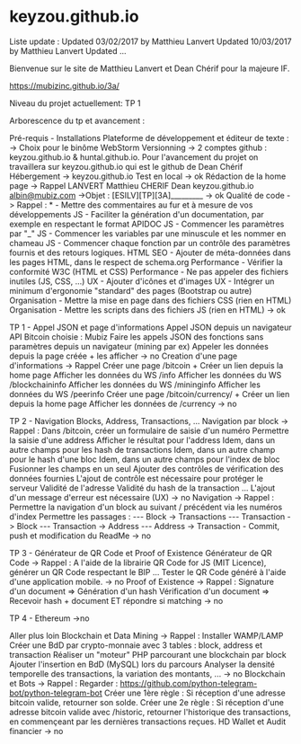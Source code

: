 # keyzou.github.io

Liste update :
    Updated 03/02/2017 by Matthieu Lanvert
    Updated 10/03/2017 by Matthieu Lanvert
    Updated
    ...
    
Bienvenue sur le site de Matthieu Lanvert et Dean Chérif pour la majeure IF.

https://mubizinc.github.io/3a/

Niveau du projet actuellement: TP 1



Arborescence du tp et avancement :

Pré-requis - Installations
    Plateforme de développement et éditeur de texte :
        -> Choix pour le binôme WebStorm
    Versionning
        -> 2 comptes github : keyzou.github.io & huntal.github.io. Pour l'avancement du projet
           on travaillera sur keyzou.github.io qui est le github de Dean Chérif
    Hébergement
        -> keyzou.github.io
    Test en local
        -> ok
    Rédaction de la home page
        -> Rappel
               LANVERT Matthieu
               CHERIF Dean
               keyzou.github.io
               albin@mubiz.com  ->Objet : [ESILV][TP][3A]_________
        -> ok
    Qualité de code
        -> Rappel :
             * - Mettre des commentaires au fur et à mesure de vos développements
             JS - Faciliter la génération d'un documentation, par exemple en respectant le format APIDOC
             JS - Commencer les paramètres par "_"
             JS - Commencer les variables par une minuscule et les nommer en chameau
             JS - Commencer chaque fonction par un contrôle des paramètres fournis et des retours logiques.
             HTML SEO - Ajouter de méta-données dans les pages HTML, dans le respect de schema.org
             Performance - Vérifier la conformité W3C (HTML et CSS)
             Performance - Ne pas appeler des fichiers inutiles (JS, CSS, ...)
             UX - Ajouter d'icônes et d'images
             UX - Intégrer un minimum d'ergonomie "standard" des pages (Bootstrap ou autre)
             Organisation - Mettre la mise en page dans des fichiers CSS (rien en HTML)
             Organisation - Mettre les scripts dans des fichiers JS (rien en HTML)
        -> ok

TP 1 - Appel JSON et page d'informations
    Appel JSON depuis un navigateur
        API Bitcoin choisie : Mubiz
        Faire les appels JSON des fonctions sans paramètres depuis un navigateur (mining par ex)
        Appeler les données depuis la page créée + les afficher
        -> no
    Creation d'une page d'informations
        -> Rappel
            Créer une page /bitcoin + Créer un lien depuis la home page
            Afficher les données du WS /info
            Afficher les données du WS /blockchaininfo
            Afficher les données du WS /mininginfo
            Afficher les données du WS /peerinfo
            Créer une page /bitcoin/currency/ + Créer un lien depuis la home page
            Afficher les données de /currency
        -> no

TP 2 - Navigation Blocks, Address, Transactions, ...
    Navigation par block
        -> Rappel :
            Dans /bitcoin, créer un formulaire de saisie d'un numéro
            Permettre la saisie d'une address
            Afficher le résultat pour l'address
            Idem, dans un autre champs pour les hash de transactions
            Idem, dans un autre champ pour le hash d'une bloc
            Idem, dans un autre champs pour l'index de bloc
            Fusionner les champs en un seul
            Ajouter des contrôles de vérification des données fournies
            L'ajout de contrôle est nécessaire pour protéger le serveur
            Validité de l'adresse
            Validité du hash de la transaction
            ...
            L'ajout d'un message d'erreur est nécessaire (UX)
        -> no
    Navigation
        -> Rappel :
            Permettre la navigation d'un block au suivant / précédent via les numéros d'index
            Permettre les passages :
            --- Block -> Transactions --- Transaction -> Block --- Transaction -> Address --- Address
            -> Transaction - Commit, push et modification du ReadMe
        -> no

TP 3 - Générateur de QR Code et Proof of Existence
    Générateur de QR Code
        -> Rappel :
            A l'aide de la librairie QR Code for JS (MIT Licence), générer un QR Code respectant le BIP ...
            Tester le QR Code généré à l'aide d'une application mobile.
        -> no
    Proof of Existence
        -> Rappel :
            Signature d'un document => Génération d'un hash
            Vérification d'un document => Recevoir hash + document ET répondre si matching
        -> no

TP 4 - Ethereum
    ->no

Aller plus loin
    Blockchain et Data Mining
        -> Rappel :
            Installer WAMP/LAMP
            Créer une BdD par crypto-monnaie avec 3 tables : block, address et transaction
            Réaliser un "moteur" PHP parcourant une blockchain par block
            Ajouter l'insertion en BdD (MySQL) lors du parcours
            Analyser la densité temporelle des transactions, la variation des montants, ...
        -> no
    Blockchain et Bots
        -> Rappel :
            Regarder : https://github.com/python-telegram-bot/python-telegram-bot
            Créer une 1ère règle : Si réception d'une adresse bitcoin valide, retourner son solde.
            Créer une 2e règle : Si réception d'une adresse bitcoin valide avec /historic, retourner
            l'historique des transactions, en commençeant par les dernières transactions reçues.
    HD Wallet et Audit financier
        -> no


